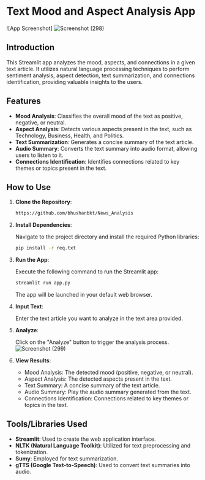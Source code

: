 # Text Mood and Aspect Analysis App

![App Screenshot] ![Screenshot (298)](https://github.com/bhushanbkt/News_Analysis-/assets/91175596/04b820d4-69fa-454b-8b62-ed0b0b262e77)


## Introduction

This Streamlit app analyzes the mood, aspects, and connections in a given text article. It utilizes natural language processing techniques to perform sentiment analysis, aspect detection, text summarization, and connections identification, providing valuable insights to the users.

## Features

- **Mood Analysis**: Classifies the overall mood of the text as positive, negative, or neutral.
- **Aspect Analysis**: Detects various aspects present in the text, such as Technology, Business, Health, and Politics.
- **Text Summarization**: Generates a concise summary of the text article.
- **Audio Summary**: Converts the text summary into audio format, allowing users to listen to it.
- **Connections Identification**: Identifies connections related to key themes or topics present in the text.

## How to Use

1. **Clone the Repository**:

    ```bash
    https://github.com/bhushanbkt/News_Analysis
    ```

2. **Install Dependencies**:

    Navigate to the project directory and install the required Python libraries:

    ```bash
    pip install -r req.txt
    ```

3. **Run the App**:

    Execute the following command to run the Streamlit app:

    ```bash
    streamlit run app.py
    ```

    The app will be launched in your default web browser.

4. **Input Text**:

    Enter the text article you want to analyze in the text area provided.

5. **Analyze**:

    Click on the "Analyze" button to trigger the analysis process.
![Screenshot (299)](https://github.com/bhushanbkt/News_Analysis-/assets/91175596/f59d3fff-731e-40db-a91a-4e86a8b85629)

6. **View Results**:

    - Mood Analysis: The detected mood (positive, negative, or neutral).
    - Aspect Analysis: The detected aspects present in the text.
    - Text Summary: A concise summary of the text article.
    - Audio Summary: Play the audio summary generated from the text.
    - Connections Identification: Connections related to key themes or topics in the text.

## Tools/Libraries Used

- **Streamlit**: Used to create the web application interface.
- **NLTK (Natural Language Toolkit)**: Utilized for text preprocessing and tokenization.
- **Sumy**: Employed for text summarization.
- **gTTS (Google Text-to-Speech)**: Used to convert text summaries into audio.

